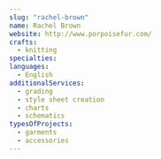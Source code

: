 ```yaml
---
slug: "rachel-brown"
name: Rachel Brown
website: http://www.porpoisefur.com/
crafts:
  - knitting
specialties:
languages:
  - English
additionalServices:
  - grading
  - style sheet creation
  - charts
  - schematics
typesOfProjects:
  - garments
  - accessories
---
```

